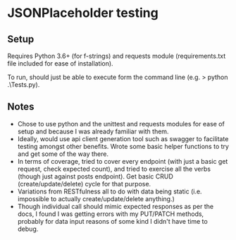 # JSONPlaceholder testing

## Setup
Requires Python 3.6+ (for f-strings) and requests module (requirements.txt file included for ease of installation).

To run, should just be able to execute form the command line (e.g. > python .\Tests.py).

## Notes

* Chose to use python and the unittest and requests modules for ease of setup and because I was already familiar with them.
* Ideally, would use api client generation tool such as swagger to facilitate testing amongst other benefits. Wrote some basic helper functions to try and get some of the way there.
* In terms of coverage, tried to cover every endpoint (with just a basic get request, check expected count), and tried to exercise all the verbs (though just against posts endpoint). Get basic CRUD (create/update/delete) cycle for that purpose.
* Variations from RESTfulness all to do with data being static (i.e. impossible to actually create/update/delete anything.)
* Though individual call should mimic expected responses as per the docs, I found I was getting errors with my PUT/PATCH methods, probably for data input reasons of some kind I didn't have time to debug.
